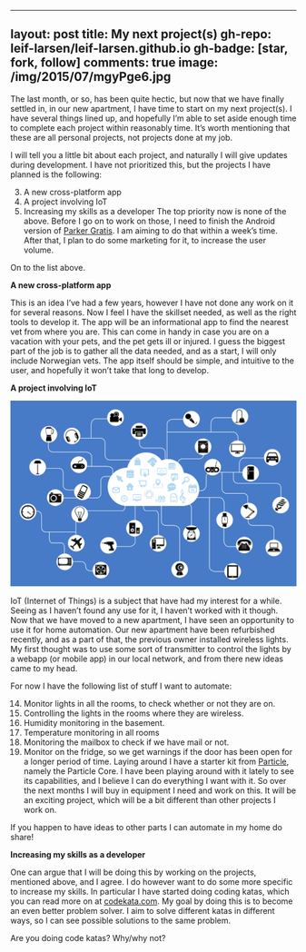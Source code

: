 
---
layout: post
title: My next project(s)
gh-repo: leif-larsen/leif-larsen.github.io
gh-badge: [star, fork, follow]
comments: true
image: /img/2015/07/mgyPge6.jpg
---
    
    
The last month, or so, has been quite hectic, but now that we have finally settled in, in our new apartment, I have time to start on my next project(s). I have several things lined up, and hopefully I’m able to set aside enough time to complete each project within reasonably time. It’s worth mentioning that these are all personal projects, not projects done at my job.

I will tell you a little bit about each project, and naturally I will give updates during development. I have not prioritized this, but the projects I have planned is the following:

3. A new cross-platform app
4. A project involving IoT
5. Increasing my skills as a developer
The top priority now is none of the above. Before I go on to work on those, I need to finish the Android version of [Parker Gratis](http://parkergratis.no). I am aiming to do that within a week’s time. After that, I plan to do some marketing for it, to increase the user volume.

On to the list above.

**A new cross-platform app**

This is an idea I’ve had a few years, however I have not done any work on it for several reasons. Now I feel I have the skillset needed, as well as the right tools to develop it. The app will be an informational app to find the nearest vet from where you are. This can come in handy in case you are on a vacation with your pets, and the pet gets ill or injured. I guess the biggest part of the job is to gather all the data needed, and as a start, I will only include Norwegian vets. The app itself should be simple, and intuitive to the user, and hopefully it won’t take that long to develop.

**A project involving IoT**

![IoT illustration](/img/2015/07/network-782707_1280.png)  

IoT (Internet of Things) is a subject that have had my interest for a while. Seeing as I haven’t found any use for it, I haven’t worked with it though. Now that we have moved to a new apartment, I have seen an opportunity to use it for home automation. Our new apartment have been refurbished recently, and as a part of that, the previous owner installed wireless lights. My first thought was to use some sort of transmitter to control the lights by a webapp (or mobile app) in our local network, and from there new ideas came to my head.

For now I have the following list of stuff I want to automate:

14. Monitor lights in all the rooms, to check whether or not they are on.
15. Controlling the lights in the rooms where they are wireless.
16. Humidity monitoring in the basement.
17. Temperature monitoring in all rooms
18. Monitoring the mailbox to check if we have mail or not.
19. Monitor on the fridge, so we get warnings if the door has been open for a longer period of time.
Laying around I have a starter kit from [Particle](http://particle.io), namely the Particle Core. I have been playing around with it lately to see its capabilities, and I believe I can do everything I want with it. So over the next months I will buy in equipment I need and work on this. It will be an exciting project, which will be a bit different than other projects I work on.

If you happen to have ideas to other parts I can automate in my home do share!

**Increasing my skills as a developer**

One can argue that I will be doing this by working on the projects, mentioned above, and I agree. I do however want to do some more specific to increase my skills. In particular I have started doing coding katas, which you can read more on at [codekata.com](http://codekata.com/). My goal by doing this is to become an even better problem solver. I aim to solve different katas in different ways, so I can see possible solutions to the same problem.

Are you doing code katas? Why/why not?


